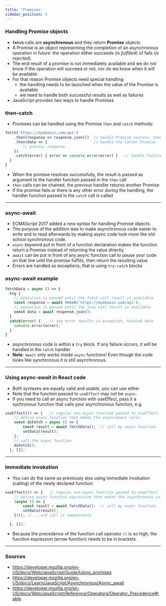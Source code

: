 ```yaml
---
title: 'Promises'
sidebar_position: 3
---
```

### Handling Promise objects
- __`fetch`__ calls are __asynchronous__ and they return __Promise__ objects
- A Promise is an object representing the completion of an asynchronous operation in future: the operation either succeeds (_is fulfilled_) of fails (_is rejected_).
- The end result of a promise is not immediately available and we do not know if the operation will succeed or not, nor do we know when it will be available. 
- For that reason Promise objects need special handling:
    - the handling needs to be launched when the value of the Promise is available
    - we need to handle both successful results as well as failures
-  JavaScript provides two ways to handle Promises

### then-catch
- Promises can be handled using the Promise `then` and `catch` methods:
```javascript
fetch('https://mydomain.com/api')
    .then(response => response.json())  // handle Promise success, handling returns Promise
    .then(data => {                     // handle the latter Promise
        // process response
    })
    .catch(error) { error => console.error(error) }   // handle failures
  }
}
```
- When the promise resolves successfully, the result is passed as argument to the handler function passed in the `then` call
- `then` calls can be chained, the previous handler returns another Promise
- If the promise fails or there is any other error during the handling, the handler function passed in the `catch` call is called 
---
### async-await
- ECMAScript 2017 added a new syntax for handling Promise objects. 
- The purpose of the addition was to make asynchronous code easier to write and to read afterwards by making async code look more like old-school synchronous code.
- `async` keyword put in front of a function declaration makes the function return a Promise instead of returning the value directly 
- `await` can be put in front of any async function call to pause your code on that line until the promise fulfills, then return the resulting value
- Errors are handled as exceptions, that is using `try-catch` blocks

### async-await example
```javascript
fetchData = async () => {
  try {
    // execution is paused until the fetch call result is available
    const response = await fetch('https://mydomain.com/api');
    // execution is paused until the json call result is available
    const data = await response.json();
  }
  catch(error) {    // any error results in exception, handled here
    console.error(error);
  }
}
```
- asynchronous code is within a `try` block. If any failure occurs, it will be handled in the `catch` handler
- __Note__: `await` only works inside `async` functions! Even though the code looks like synchronous it is still asynchronous.
---
### Using async-await in React code
- Both syntaxes are equally valid  and usable, you can use either
- Note that the function passed to `useEffect` may not be `async`. 
- If you need to call an async function with useEffect, pass it a sychronous function that calls your asynchronous function, e.g.
```javascript
useEffect(() => {   // regular non-async function passed to useEffect
    // define async function that makes the asyncronous calls
    const doFetch = async () => {   
        const result = await fetchData();  // call my async function 
        setData(result);
    };
    // call the async function
    doFetch();
  }, []);
```
---
###  Immediate invokation
- You can do the same as previously also using immediate invokation (calling) of the newly declared function:

```js
useEffect(() => {   // regular non-async function passed to useEffect
    // define async function expression that makes the asynchronous calls...
    (async () => {   
        const result = await fetchData();  // call my async function 
        setData(result);
    })(); // ...and call it immediately

  }, []);
```
- Because the precedence of the function call operator `()` is so high, the function expression (arrow function) needs to be in brackets
---
### Sources
- https://developer.mozilla.org/en-US/docs/Web/JavaScript/Guide/Using_promises
- https://developer.mozilla.org/en-US/docs/Learn/JavaScript/Asynchronous/Async_await
- https://developer.mozilla.org/en-US/docs/Web/JavaScript/Reference/Operators/Operator_Precedence#table